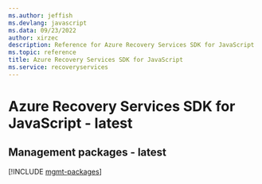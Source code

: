 ```yaml
---
ms.author: jeffish
ms.devlang: javascript
ms.data: 09/23/2022
author: xirzec
description: Reference for Azure Recovery Services SDK for JavaScript
ms.topic: reference
title: Azure Recovery Services SDK for JavaScript
ms.service: recoveryservices
---
```

# Azure Recovery Services SDK for JavaScript - latest

## Management packages - latest
[!INCLUDE [mgmt-packages](recovery-services-mgmt-index.md)]